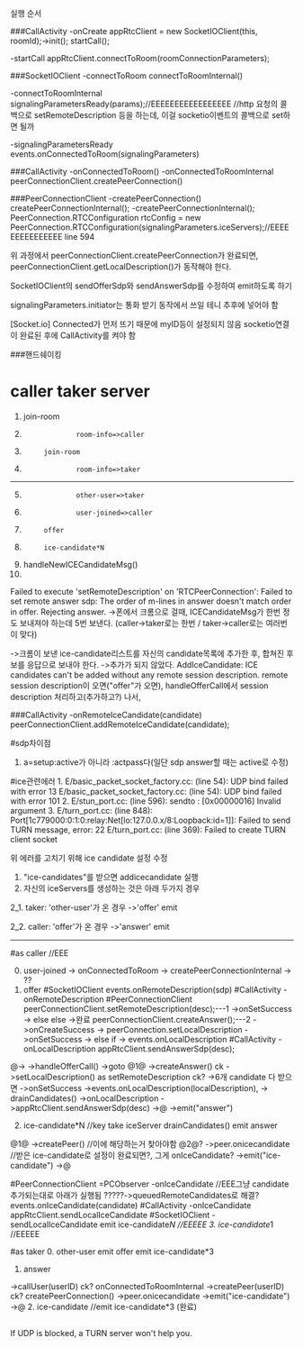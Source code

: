실행 순서

###CallActivity
-onCreate
appRtcClient = new SocketIOClient(this, roomId);->init();
startCall();

-startCall
appRtcClient.connectToRoom(roomConnectionParameters);

###SocketIOClient
-connectToRoom
connectToRoomInternal()

-connectToRoomInternal
signalingParametersReady(params);//EEEEEEEEEEEEEEEEE
//http 요청의 콜백으로 setRemoteDescription 등을 하는데, 이걸 socketio이벤트의 콜백으로 set하면 될까

-signalingParametersReady
events.onConnectedToRoom(signalingParameters)

###CallActivity
-onConnectedToRoom()
-onConnectedToRoomInternal
peerConnectionClient.createPeerConnection()

###PeerConnectionClient
-createPeerConnection()
createPeerConnectionInternal();
-createPeerConnectionInternal();
PeerConnection.RTCConfiguration rtcConfig =
        new PeerConnection.RTCConfiguration(signalingParameters.iceServers);//EEEEEEEEEEEEEEE line 594


위 과정에서 peerConnectionClient.createPeerConnection가 완료되면,
peerConnectionClient.getLocalDescription()가 동작해야 한다.

SocketIOClient의 sendOfferSdp와 sendAnswerSdp를 수정하여 emit하도록 하기

signalingParameters.initiator는 통화 받기 동작에서 쓰일 테니 추후에 넣어야 함

[Socket.io] Connected가 먼저 뜨기 때문에 myID등이 설정되지 않음
socketio연결이 완료된 후에 CallActivity를 켜야 함

###핸드쉐이킹 

#	caller		taker		server
1.	join-room
2.					room-info=>caller
3.			join-room
4.					room-info=>taker
-------------------------------------------------------------
5.					other-user=>taker
6.					user-joined=>caller
7.			offer
8.			ice-candidate*N
9.	handleNewICECandidateMsg()
10. 

Failed to execute 'setRemoteDescription' on 'RTCPeerConnection':
Failed to set remote answer sdp:
The order of m-lines in answer doesn't match order in offer. Rejecting answer.
->폰에서 크롬으로 걸때, ICECandidateMsg가 한번 정도 보내져야 하는데 5번 보낸다.
(caller->taker로는 한번 / taker->caller로는 여러번이 맞다)

->크롬이 보낸 ice-candidate리스트를 자신의 candidate목록에 추가한 후,
합쳐진 후보를 응답으로 보내야 한다.
->추가가 되지 않았다.
AddIceCandidate: ICE candidates can't be added without any remote session description.
remote session description이 오면("offer"가 오면),
handleOfferCall에서 session description 처리하고(추가하고?) 나서,

###CallActivity
-onRemoteIceCandidate(candidate)
peerConnectionClient.addRemoteIceCandidate(candidate);

#sdp차이점
1. a=setup:active가 아니라 :actpass다(일단 sdp answer할 때는 active로 수정)

#ice관련에러
1. 
E/basic_packet_socket_factory.cc: (line 54): UDP bind failed with error 13
E/basic_packet_socket_factory.cc: (line 54): UDP bind failed with error 101
2. 
E/stun_port.cc: (line 596): sendto : [0x00000016] Invalid argument
3. 
E/turn_port.cc: (line 848): Port[1c779000:0:1:0:relay:Net[lo:127.0.0.x/8:Loopback:id=1]]: Failed to send TURN message, error: 22
E/turn_port.cc: (line 369): Failed to create TURN client socket

위 에러를 고치기 위해 ice candidate 설정 수정
1. "ice-candidates"를 받으면 addicecandidate 실행
2. 자신의 iceServers를 생성하는 것은 아래 두가지 경우

2_1. taker: 'other-user'가 온 경우
->'offer' emit

2_2. caller: 'offer'가 온 경우
->'answer' emit

----------------------------
#as caller //EEE

0. user-joined -> onConnectedToRoom -> createPeerConnectionInternal -> ??
1. offer
#SocketIOClient
events.onRemoteDescription(sdp)
#CallActivity
-onRemoteDescription
#PeerConnectionClient
peerConnectionClient.setRemoteDescription(desc);---1
->onSetSuccess -> else else ->완료
peerConnectionClient.createAnswer();---2
->onCreateSuccess -> peerConnection.setLocalDescription
->onSetSuccess -> else if -> events.onLocalDescription
#CallActivity
-onLocalDescription
appRtcClient.sendAnswerSdp(desc);

@->
->handleOfferCall()
->goto @1@
->createAnswer() ck
->setLocalDescription() as setRemoteDescription ck?
->6개 candidate 다 받으면
->onSetSuccess
->events.onLocalDescription(localDescription), -> drainCandidates()
->onLocalDescription
->appRtcClient.sendAnswerSdp(desc)
->@
->emit("answer") 

2. ice-candidate*N //key
take iceServer
drainCandidates()
emit answer

@1@
->createPeer() //이에 해당하는거 찾아야함 @2@?
->peer.onicecandidate //받은 ice-candidate로 설정이 완료되면?, 그게 onIceCandidate?
->emit("ice-candidate")
->@

#PeerConnectionClient
=PCObserver
-onIceCandidate //EEE그냥 candidate 추가되는대로 아래가 실행됨
?????->queuedRemoteCandidates로 해결?
events.onIceCandidate(candidate)
#CallActivity
-onIceCandidate
appRtcClient.sendLocalIceCandidate
#SocketIOClient
-sendLocalIceCandidate
emit ice-candidate*N //EEEEE
3. ice-candidate*1 //EEEEE

#as taker
0. other-user
emit offer
emit ice-candidate*3
1. answer

->callUser(userID) ck? onConnectedToRoomInternal
->createPeer(userID) ck? createPeerConnection()
->peer.onicecandidate 
->emit("ice-candidate")
->@
2. ice-candidate
//emit ice-candidate*3
(완료)

##
If UDP is blocked, a TURN server won't help you.





